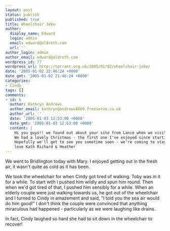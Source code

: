 ```yaml
---
layout: post
status: publish
published: true
title: Wheelchair Joke
author:
  display_name: Edward
  login: admin
  email: edward@aldreth.com
  url: ''
author_login: admin
author_email: edward@aldreth.com
wordpress_id: 77
wordpress_url: http://tarrant.org.uk/2005/01/02/wheelchair-joke/
date: '2005-01-02 22:46:24 +0000'
date_gmt: '2005-01-02 21:46:24 +0000'
categories:
- Cindy
tags: []
comments:
- id: 6
  author: Kathryn Andrews
  author_email: kathryn@andrews8869.freeserve.co.uk
  author_url: ''
  date: '2005-01-03 12:53:00 +0000'
  date_gmt: '2005-01-03 12:53:00 +0000'
  content: |
    Hi you guys!! we found out about your site from Lance when we visited Kat & Simon New Years day - we had a great time.  It was fun to see Tom and Jack together - Jenny and Katharine were comparing 'baby notes' a lot of the time. It was good to use your site to catch up on news - it's a bit slow percolating through these days, especially since L & M are so far away. I'm impressed with all the activities you all manage to fit in, but sorry to see that Edward is off work with stress. As a fellow teacher I'm not the least surprised. I can honestly say that switching to supply was the saving of me - friends had commented that I had become a different person (not in a good way) and that I am visibly more relaxed and more like I used to be before teaching took over my life (literally. I'm currently doing supply at a little prep school and some tutoring for a Year 7 girl who is waiting to get a place in a school.
    We had a lovely Christmas - the first one I've enjoyed since starting teaching!  We had lots of family time and did several walks. Heather had a gig for New Years eve in a local pub, so we supported that then dashed back to a friends party to celebrate 2005 arriving.
    Hopefully we'll get to see you sometime soon - we're coming to stay with Helen & Andy 1st weekend in Feb and hope to visit L & M so maybe we can meet up.
    love Kath Richard & Heather
---
```


We went to Bridlington today with Mary. I enjoyed getting out in the
fresh air, it wasn\'t quite as cold as it has been.

We took the wheelchair for when Cindy got tired of walking. Toby was in
it for a while. To start with I pushed him wildly and spun him round.
Then when we\'d got tired of that, I pushed him sensibly for a while.
When an elderly couple were just walking towards us, he got out of the
wheelchair and I turned to Cindy in amazement and said, \"I told you the
sea air would do him good!\" I don\'t think the couple were convinced
that anything miraculous had happened - particularly as we were laughing
like drains.

In fact, Cindy laughed so hard she had to sit down in the wheelchair to
recover!

